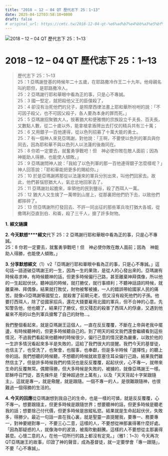 ```yaml
---
title: "2018 – 12 – 04 QT 歷代志下 25：1~13"
date: 2025-04-12T03:58:10+0800
draft: false
# original_url: https://cmtc.tw/2018-12-04-qt-%e6%ad%b7%e4%bb%a3%e5%bf%97%e4%b8%8b-25%ef%bc%9a113
---
```


![2018 – 12 – 04 QT 歷代志下 25：1\~13](/images/qt.jpg   "2018 – 12 – 04 QT 歷代志下 25：1\~13")

# 2018 – 12 – 04 QT 歷代志下 25：1\~13

> 歷代志下 25：1\~13  
> 25：1 亞瑪謝登基的時候年二十五歲，在耶路撒冷作王二十九年。他母親名叫約耶但，是耶路撒冷人。  
> 25：2 亞瑪謝行耶和華眼中看為正的事，只是心不專誠。  
> 25：3 國一堅定，就把殺他父王的臣僕殺了，  
> 25：4 卻沒有治死他們的兒子，是照摩西律法書上耶和華所吩咐的說：「不可因子殺父，也不可因父殺子，各人要為本身的罪而死。」  
> 25：5 亞瑪謝招聚猶大人，按著猶大和便雅憫的宗族設立千夫長、百夫長，又數點人數，從二十歲以外，能拿槍拿盾牌出去打仗的精兵共有三十萬；  
> 25：6 又用銀子一百他連得，從以色列招募了十萬大能的勇士。  
> 25：7 有一個神人來見亞瑪謝，對他說：「王啊，不要使以色列的軍兵與你同去，因為耶和華不與以色列人以法蓮的後裔同在。  
> 25：8 你若一定要去，就奮勇爭戰吧！但　神必使你敗在敵人面前；因為　神能助人得勝，也能使人傾敗。」  
> 25：9 亞瑪謝問神人說：「我給了以色列軍的那一百他連得銀子怎麼樣呢？」神人回答說：「耶和華能把更多的賜給你。」  
> 25：10 於是亞瑪謝將那從以法蓮來的軍兵分別出來，叫他們回家去。故此，他們甚惱怒猶大人，氣忿忿地回家去了。  
> 25：11 亞瑪謝壯起膽來，率領他的民到鹽谷，殺了西珥人一萬。  
> 25：12 猶大人又生擒了一萬帶到山崖上，從那裏把他們扔下去，以致他們都摔碎了。  
> 25：13 但亞瑪謝所打發回去、不許一同出征的那些軍兵攻打猶大各城，從撒瑪利亞直到伯．和崙，殺了三千人，搶了許多財物。

**1.** **經文誦讀**

**2. 今天默想****經文**代下 25：2 亞瑪謝行耶和華眼中看為正的事，只是心不專誠。  
25：8 你若一定要去，就奮勇爭戰吧！但　神必使你敗在敵人面前；因為　神能助人得勝，也能使人傾敗。」

**3. 分享默想經文**（1）v2「亞瑪謝行耶和華眼中看為正的事，只是心不專誠。」這句話一語道破亞瑪謝王的一生，因為一生的果效，是從人的心發出來的。亞瑪謝有時候尋求神，有時候聽神的話，但更多時候偏行己路，甚至離棄神拜偶像，所以他的一生起起伏伏。聽神話的時候，就打勝仗，就行事順利；不聽神話語的時候，就離棄神、拜偶像，結果就打敗仗，財物被奪被擄，一人的錯誤帶給國家人民的痛苦。就像v3亞瑪謝等國堅立，就殺害了前朝元老，但又沒有殺死他們的子孫。他要打西珥人，除了從國家招兵，還花大錢要雇用北國的軍兵，但不合神的心意。先知警告他，他也聽了，結果打了勝仗，但又殘忍的殺害了西珥人的俘虜，又遇到他雇來不用的以色列軍兵搶奪了自己的財物…。

我們整個看起來，就是亞瑪謝王這個人，一直在反反覆覆，不斷在上帝與老我中擺盪，有時候聽神的，但更多時候聽自己的。到了明天的經文我們還會繼續看到這些情況，不過我們看起來他聽神的時候很少，偏行己意的情況更為嚴重，以致於他的一生許多情況看起來多半是失敗的，這給了我們很大的提醒。我們今天的基督徒，也信主了，也受洗了，也聚會，也服事，也奉獻，但是多半時候「選擇性」的聽上帝的話。我們想聽的時候聽，不想聽的時候就故意塞住耳朵偏行己路，結果我們雖然信主了，但是許多時候我們的情況也是反反覆覆，起起伏伏，心不專一，就帶來生命的反覆無常。偶爾得勝，但大多時候是失敗的，被擄的，就像亞瑪謝王一樣。耶穌呼召門徒，首先條件是「愛神超過世上萬有」，以及「天天背起十字架跟隨主」，這就是專一，就是儆醒，就是跟隨。一個不專一的人，是很難跟隨神，也很難過一個得勝的生活的。

**4. 今天的回應**從亞瑪謝想到我自己的生命，也是一樣的可憐，就是反反覆覆，心不專一。想要跟隨主，但更多時候是跟隨世界；想要聽神的話，但更多時候是聽老我的話；想要捨己付代價，但更多時候是放縱私慾。結果就是生命起起伏伏，失敗多，得勝少。最近一句話一直在我心裏，就是聖靈一直提醒我，要專一、務要專一，對神要絕對專一，不要三心二意，這樣的人，不要想從神那裏得著什麼好處。「因為那疑惑的人，就像海中的波浪，被風吹動翻騰。這樣的人不要想從主那裏得甚麼。心懷二意的人，在他一切所行的路上都沒有定見。」（雅1：1\~3）今天再次QT亞瑪謝王的故事，印證了神的聲音，成為基督徒，就一定要學會「專一跟隨」，不要「心不專誠」。